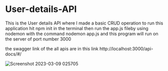 # User-details-API

This is the User details API where I made a basic CRUD operation to run this application
hit npm init in the terminal
then run the app.js fileby using nodemon with the command nodemon app.js
and this program will run on the server of port number 3000

the swagger link of the all apis are in this link http://localhost:3000/api-docs/#/

![Screenshot 2023-03-09 025705](https://user-images.githubusercontent.com/79159364/223854197-bf2fbb21-4f00-46cb-8e5e-9cf7acd72f7d.png)
